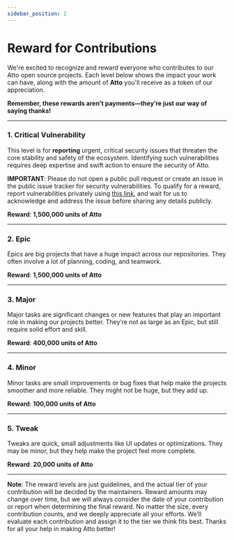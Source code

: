 ```yaml
---
sidebar_position: 2
---
```


# Reward for Contributions

We're excited to recognize and reward everyone who contributes to our Atto open source projects. Each level below shows the impact your work can have, along with the amount of **Atto** you'll receive as a token of our appreciation. 

**Remember, these rewards aren’t payments—they’re just our way of saying thanks!**

---

### 1. **Critical Vulnerability**

This level is for **reporting** urgent, critical security issues that threaten the core stability and safety of the ecosystem. Identifying such vulnerabilities requires deep expertise and swift action to ensure the security of Atto.

**IMPORTANT**: Please do not open a public pull request or create an issue in the public issue tracker for security vulnerabilities. To qualify for a reward, report vulnerabilities privately using [this link](https://github.com/attocash/node/security), and wait for us to acknowledge and address the issue before sharing any details publicly.

**Reward**: **1,500,000 units of Atto**

---

### 2. **Epic**

Epics are big projects that have a huge impact across our repositories. They often involve a lot of planning, coding, and teamwork.

**Reward**: **1,500,000 units of Atto**

---

### 3. **Major**

Major tasks are significant changes or new features that play an important role in making our projects better. They’re not as large as an Epic, but still require solid effort and skill.

**Reward**: **400,000 units of Atto**

---

### 4. **Minor**

Minor tasks are small improvements or bug fixes that help make the projects smoother and more reliable. They might not be huge, but they add up.

**Reward**: **100,000 units of Atto**

---

### 5. **Tweak**

Tweaks are quick, small adjustments like UI updates or optimizations. They may be minor, but they help make the project feel more complete.

**Reward**: **20,000 units of Atto**

---

**Note**: The reward levels are just guidelines, and the actual tier of your contribution will be decided by the maintainers. Reward amounts may change over time, but we will always consider the date of your contribution or report when determining the final reward. No matter the size, every contribution counts, and we deeply appreciate all your efforts. We’ll evaluate each contribution and assign it to the tier we think fits best. Thanks for all your help in making Atto better!